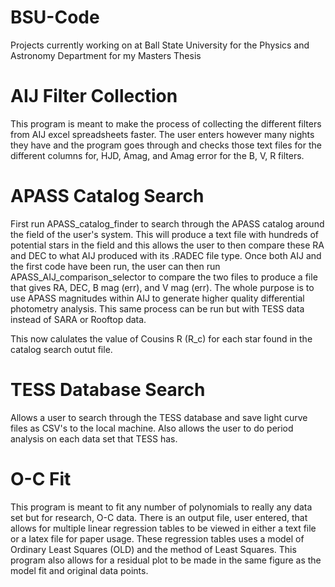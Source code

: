 # BSU-Code
Projects currently working on at Ball State University for the Physics and Astronomy Department for my Masters Thesis

# AIJ Filter Collection
This program is meant to make the process of collecting the different filters from AIJ excel spreadsheets faster.
The user enters however many nights they have and the program goes through and checks those text files for the
different columns for, HJD, Amag, and Amag error for the B, V, R filters.

# APASS Catalog Search
First run APASS_catalog_finder to search through the APASS catalog around the field of the user's system. This will produce a text file with hundreds of potential stars in the field and this allows the user to then compare these RA and DEC to what AIJ produced with its .RADEC file type. Once both AIJ and the first code have been run, the user can then run APASS_AIJ_comparison_selector to compare the two files to produce a file that gives RA, DEC, B mag (err), and V mag (err). The whole purpose is to use APASS magnitudes within AIJ to generate higher quality differential photometry analysis. This same process can be run but with TESS data instead of SARA or Rooftop data.

This now calulates the value of Cousins R (R_c) for each star found in the catalog search outut file.

# TESS Database Search
Allows a user to search through the TESS database and save light curve files as CSV's to the local machine. Also allows the user to do period analysis on each data set that TESS has.

# O-C Fit
This program is meant to fit any number of polynomials to really any data set but for research, O-C data. There is an output file, user entered, that allows for multiple linear regression tables to be viewed in either a text file or a latex file for paper usage. These regression tables uses a model of Ordinary Least Squares (OLD) and the method of Least Squares. This program also allows for a residual plot to be made in the same figure as the model fit and original data points.
